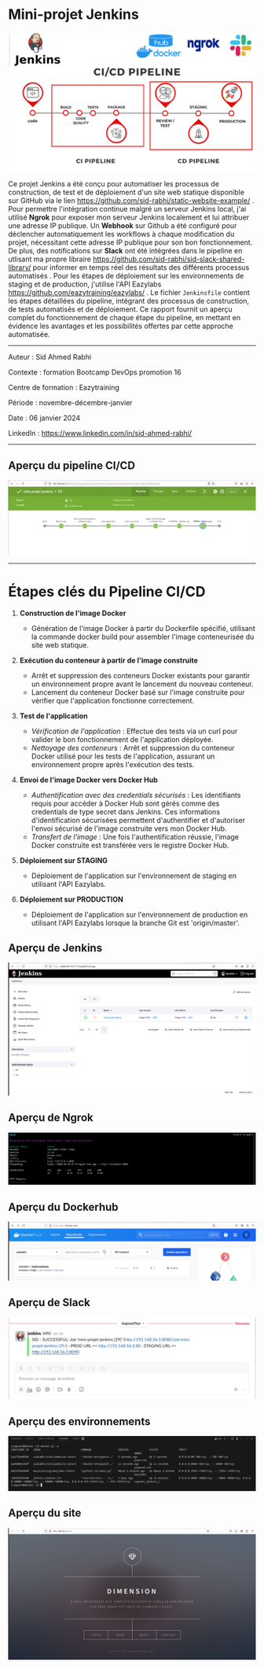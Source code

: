 # Mini-projet Jenkins

![pipeline ci/cd](images/CICD.png "pipeline ci/cd")

Ce projet Jenkins a été conçu pour automatiser les processus de construction, de test et de déploiement d'un site web statique disponible sur GitHub via le lien https://github.com/sid-rabhi/static-website-example/ .
Pour permettre l'intégration continue malgré un serveur Jenkins local, j'ai utilisé **Ngrok** pour exposer mon serveur Jenkins localement et lui attribuer une adresse IP publique. Un **Webhook** sur Github a été configuré pour déclencher automatiquement les workflows à chaque modification du projet, nécessitant cette adresse IP publique pour son bon fonctionnement.
De plus, des notifications sur **Slack** ont été intégrées dans le pipeline en utlisant ma propre libraire https://github.com/sid-rabhi/sid-slack-shared-library/ pour informer en temps réel des résultats des différents processus automatisés .
Pour les étapes de déploiement sur les environnements de staging et de production, j'utilise l'API Eazylabs https://github.com/eazytraining/eazylabs/ . 
Le fichier `Jenkinsfile` contient les étapes détaillées du pipeline, intégrant des processus de construction, de tests automatisés et de déploiement. Ce rapport fournit un aperçu complet du fonctionnement de chaque étape du pipeline, en mettant en évidence les avantages et les possibilités offertes par cette approche automatisée.

---

Auteur : Sid Ahmed Rabhi

Contexte : formation Bootcamp DevOps promotion 16

Centre de formation : Eazytraining

Période : novembre-décembre-janvier

Date : 06 janvier 2024

LinkedIn : https://www.linkedin.com/in/sid-ahmed-rabhi/

---

## Aperçu du pipeline CI/CD

![pipeline ci/cd](images/pipeline-jenkins.png "pipeline ci/cd")

---

# Étapes clés du Pipeline CI/CD 

1. **Construction de l'image Docker**
   - Génération de l'image Docker à partir du Dockerfile spécifié, utilisant la commande docker build pour assembler l'image conteneurisée du site web statique.
   
2. **Exécution du conteneur à partir de l'image construite**
   - Arrêt et suppression des conteneurs Docker existants pour garantir un environnement propre avant le lancement du nouveau conteneur.
   - Lancement du conteneur Docker basé sur l'image construite pour vérifier que l'application fonctionne correctement.

3. **Test de l'application**
   - *Vérification de l'application* : Effectue des tests via un curl pour valider le bon fonctionnement de l'application déployée.
   - *Nettoyage des conteneurs* : Arrêt et suppression du conteneur Docker utilisé pour les tests de l'application, assurant un environnement propre après l'exécution des tests.

4. **Envoi de l'image Docker vers Docker Hub**
   - *Authentification avec des credentials sécurisés* : Les identifiants requis pour accéder à Docker Hub sont gérés comme des credentials de type secret dans Jenkins. Ces informations d'identification sécurisées permettent d'authentifier et d'autoriser l'envoi sécurisé de l'image construite vers mon Docker Hub.
   - *Transfert de l'image* : Une fois l'authentification réussie, l'image Docker construite est transférée vers le registre Docker Hub.
   
5. **Déploiement sur STAGING**
   - Déploiement de l'application sur l'environnement de staging en utilisant l'API Eazylabs.

6. **Déploiement sur PRODUCTION**
   - Déploiement de l'application sur l'environnement de production en utilisant l'API Eazylabs lorsque la branche Git est 'origin/master'.

## Aperçu de Jenkins

![webapp](images/jenkins.png "webapp")

## Aperçu de Ngrok

![webapp](images/ngrok.png "webapp")


## Aperçu du Dockerhub

![webapp](images/dockerhub.png "webapp")

## Aperçu de Slack

![webapp](images/slack.png "webapp")

## Aperçu des environnements 

![webapp](images/dockerps.png "webapp")

## Aperçu du site

![webapp](images/app.png "webapp")

